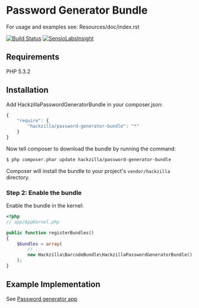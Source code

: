 Password Generator Bundle
=========================

For usage and examples see: Resources/doc/index.rst

[![Build Status](https://travis-ci.org/hackzilla/password-generator-bundle.png?branch=master)](https://travis-ci.org/hackzilla/password-generator-bundle)
[![SensioLabsInsight](https://insight.sensiolabs.com/projects/466fe3cc-04cc-4d4e-a119-2bd874c2cea4/big.png)](https://insight.sensiolabs.com/projects/466fe3cc-04cc-4d4e-a119-2bd874c2cea4)

Requirements
------------

PHP 5.3.2


Installation
------------

Add HackzillaPasswordGeneratorBundle in your composer.json:

```js
{
    "require": {
        "hackzilla/password-generator-bundle": "*"
    }
}
```

Now tell composer to download the bundle by running the command:

``` bash
$ php composer.phar update hackzilla/password-generator-bundle
```

Composer will install the bundle to your project's `vendor/hackzilla` directory.

### Step 2: Enable the bundle

Enable the bundle in the kernel:

``` php
<?php
// app/AppKernel.php

public function registerBundles()
{
    $bundles = array(
        // ...
        new Hackzilla\BarcodeBundle\HackzillaPasswordGeneratorBundle(),
    );
}
```

Example Implementation
----------------------

See [Password generator app](https://github.com/hackzilla/password-generator-app)
